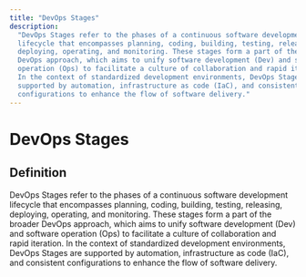 ```yaml
---
title: "DevOps Stages"
description:
  "DevOps Stages refer to the phases of a continuous software development
  lifecycle that encompasses planning, coding, building, testing, releasing,
  deploying, operating, and monitoring. These stages form a part of the broader
  DevOps approach, which aims to unify software development (Dev) and software
  operation (Ops) to facilitate a culture of collaboration and rapid iteration.
  In the context of standardized development environments, DevOps Stages are
  supported by automation, infrastructure as code (IaC), and consistent
  configurations to enhance the flow of software delivery."
---
```


# DevOps Stages

## Definition

DevOps Stages refer to the phases of a continuous software development lifecycle
that encompasses planning, coding, building, testing, releasing, deploying,
operating, and monitoring. These stages form a part of the broader DevOps
approach, which aims to unify software development (Dev) and software operation
(Ops) to facilitate a culture of collaboration and rapid iteration. In the
context of standardized development environments, DevOps Stages are supported by
automation, infrastructure as code (IaC), and consistent configurations to
enhance the flow of software delivery.
